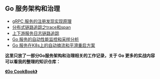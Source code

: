 ## Go 服务架构和治理

-   [gRPC 服务的注册发现实现原理](https://github.com/kevinyan815/kevinyan815/blob/master/portfolio/go/cases/service-discovery.md)
-   [分布式链路追踪之trace和span](https://github.com/kevinyan815/kevinyan815/blob/master/portfolio/go/cases/trace-span)
-   [上下游服务日志链路追踪](https://github.com/kevinyan815/kevinyan815/blob/master/portfolio/go/cases/log-tracing.md)
-   [Go 服务的自动性能监控和采样分析](https://github.com/kevinyan815/kevinyan815/blob/master/portfolio/go/cases/profiling.md)
-   [Go 服务在K8s上的自动摘流和平滑重启方案](https://github.com/kevinyan815/kevinyan815/blob/master/portfolio/go/cases/graceful-stop-on-k8.md)


**这里只放了一部分Go服务架构和治理相关的工作记录，关于 Go 更多的实战内容可以看我的整理的知识仓库：**

**[《Go CookBook》](https://github.com/kevinyan815/gocookbook)**
